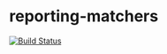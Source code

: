 # reporting-matchers

[![Build Status](https://travis-ci.org/alkedr/reporting-matchers.svg?branch=master)](https://travis-ci.org/alkedr/reporting-matchers)
